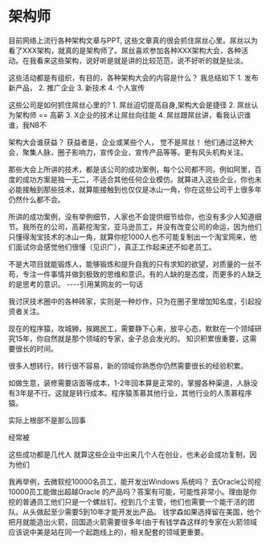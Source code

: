 # 架构师

目前网络上流行各种架构文章与PPT, 这些文章真的很会抓住屌丝心里。屌丝以为看了XXX架构，就真的是架构师了。屌丝喜欢参加各种XXX架构大会，各种活动。在我看来这些架构，说好听是就是讲的比较范范，说不好听的就是扯淡。

这些活动都是有组织，有目的，各种架构大会的内容是什么？ 我总结如下 1. 发布新产品， 2. 推广企业 3. 新技术 4. 个人宣传

这些公司是如何抓住屌丝心里的? 1. 屌丝迫切提高自身,架构大会是捷径 2. 屌丝认为架构师 == 高薪 3. X企业的技术让屌丝向往能 4. 屌丝跟屌丝讲，看我认识谁谁，我NB不

架构大会谁获益？ 获益者是，企业或某些个人， 觉不是屌丝！ 他们通过这种大会，聚集人脉，圈子影响力，宣传企业，宣传产品等等。更有风头机构关注。

那些大会上所讲的技术，都是该公司的成功案例，每个公司都不同，例如阿里，百度的成功方案是独一无二，不适合其他任何企业模仿。就算进入这些企业，你也未必能接触到那些技术，就算能接触到也仅仅是冰山一角，你在这些公司干上很多年仍然什么都不会。

所讲的成功案例，没有举例细节，人家也不会提供细节给你，也没有多少人知道细节。我所在的公司，高薪挖淘宝，亚马逊员工，并没有改变公司的命运，因为他们只懂得淘宝技术的冰山一角，就算你挖1000人也不可能复制出一个淘宝网来，他们面试你会感觉他们很懂（见识广），真正工作起来还不如老员工。

不是大项目就能锻炼人，能够锻炼和提升自我的只有求知的欲望，对质量的一丝不苟，专注一件事情并做到极致的思维和意识。有的人缺的是态度，而更多的人缺乏的是思考的意识。 ----引用某网友的一句话

我讨厌技术圈中的各种砖家，实则是一种炒作，只为在圈子里增加知名度，引起投资者关注。

现在的程序猿，攻城狮，挨踢民工，需要静下心来，放平心态，默默在一个领域研究15年，你自然就是那个领域的专家，金子总会发光的。 知识积累很重要，这需要很长的时间。

很多人想转行，转行很不容易，新的领域你熟悉你仍然需要很长的经验积累。

如做生意，装修需要店面等成本，1-2年回本算是正常的，掌握各种渠道，人脉没有3年是不行。这就是转行成本。程序猿羡慕其他行业，其他行业的人羡慕程序猿。

实际上根部不是那么回事

经常被

这些成功都是几代人 就算这些企业中出来几个人在创业，也未必会成功复制，因为他们

我再举例，去微软挖10000名员工，能开发出Windows 系统吗？ 去Oracle公司挖10000员工能做出超越Oracle 的产品吗？答案有可能，可能性非常小。理由是你挖的普通员工他们只是一个螺丝钉。挖到几个主管，他们也需要一个能干活的团队。从头做起至少需要5到10年才能开发出产品。 钱学森如果选择留在美国，他个把月就能造出火箭，回国造火箭需要很多年\(由于有钱学森这样的专家在火箭领域应该说中美是站在同一个起跑线上的\)，相关配套的领域更重要。

